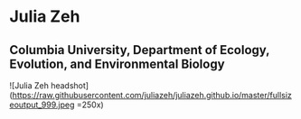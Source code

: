 # Julia Zeh
## Columbia University, Department of Ecology, Evolution, and Environmental Biology
![Julia Zeh headshot](https://raw.githubusercontent.com/juliazeh/juliazeh.github.io/master/fullsizeoutput_999.jpeg =250x)
